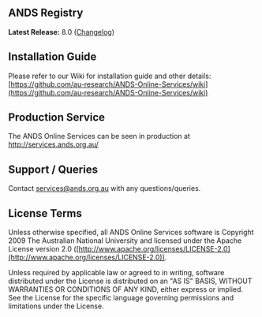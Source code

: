 ## ANDS Registry

**Latest Release:** 8.0 ([Changelog](https://github.com/au-research/ANDS-Online-Services/wiki/Release8Changelog))

## Installation Guide

Please refer to our Wiki for installation guide and other details: [https://github.com/au-research/ANDS-Online-Services/wiki](https://github.com/au-research/ANDS-Online-Services/wiki)

## Production Service
The ANDS Online Services can be seen in production at http://services.ands.org.au/

## Support / Queries
Contact services@ands.org.au with any questions/queries.

## License Terms
Unless otherwise specified, all ANDS Online Services software is Copyright 2009 The Australian National University and licensed under the Apache License version 2.0 ([http://www.apache.org/licenses/LICENSE-2.0](http://www.apache.org/licenses/LICENSE-2.0)).

Unless required by applicable law or agreed to in writing, software distributed under the License is distributed on an "AS IS" BASIS, WITHOUT WARRANTIES OR CONDITIONS OF ANY KIND, either express or implied. See the License for the specific language governing permissions and limitations under the License.
